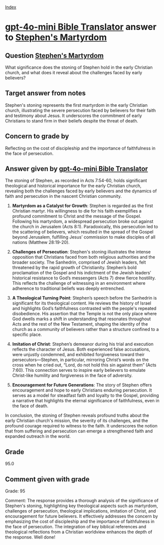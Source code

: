 
[Index](../../index.md)
# [gpt-4o-mini Bible Translator](../../answering_models/gpt-4o-mini_Bible_Translator.md) answer to [Stephen's Martyrdom](../../questions/Stephen's_Martyrdom.md)

## Question [Stephen's Martyrdom](../../questions/Stephen's_Martyrdom.md)
What significance does the stoning of Stephen hold in the early Christian church, and what does it reveal about the challenges faced by early believers?

## Target answer from notes
Stephen's stoning represents the first martyrdom in the early Christian church, illustrating the severe persecution faced by believers for their faith and testimony about Jesus. It underscores the commitment of early Christians to stand firm in their beliefs despite the threat of death.

## Concern to grade by
Reflecting on the cost of discipleship and the importance of faithfulness in the face of persecution.

## Answer given by [gpt-4o-mini Bible Translator](../../answering_models/gpt-4o-mini_Bible_Translator.md)
The stoning of Stephen, as recorded in Acts 7:54-60, holds significant theological and historical importance for the early Christian church, revealing both the challenges faced by early believers and the dynamics of faith and persecution in the nascent Christian community.

1. **Martyrdom as a Catalyst for Growth**: Stephen is regarded as the first Christian martyr. His willingness to die for his faith exemplifies a profound commitment to Christ and the message of the Gospel. Following his martyrdom, a widespread persecution broke out against the church in Jerusalem (Acts 8:1). Paradoxically, this persecution led to the scattering of believers, which resulted in the spread of the Gospel beyond Jerusalem, fulfilling Jesus’ commission to make disciples of all nations (Matthew 28:19-20).

2. **Challenges of Persecution**: Stephen's stoning illustrates the intense opposition that Christians faced from both religious authorities and the broader society. The Sanhedrin, comprised of Jewish leaders, felt threatened by the rapid growth of Christianity. Stephen’s bold proclamation of the Gospel and his indictment of the Jewish leaders’ historical resistance to God’s messengers (Acts 7) drew fierce hostility. This reflects the challenge of witnessing in an environment where adherence to traditional beliefs was deeply entrenched.

3. **A Theological Turning Point**: Stephen’s speech before the Sanhedrin is significant for its theological content. He reviews the history of Israel and highlights God’s faithfulness contrasted with the people's repeated disobedience. His assertion that the Temple is not the only place where God dwells marks a shift in understanding that resonates throughout Acts and the rest of the New Testament, shaping the identity of the church as a community of believers rather than a structure confined to a specific place.

4. **Imitation of Christ**: Stephen’s demeanor during his trial and execution reflects the character of Jesus. Both experienced false accusations, were unjustly condemned, and exhibited forgiveness toward their persecutors—Stephen, in particular, mirroring Christ’s words on the cross when he cried out, “Lord, do not hold this sin against them” (Acts 7:60). This connection serves to inspire early believers to emulate Christ-like humility and forgiveness in the face of adversity.

5. **Encouragement for Future Generations**: The story of Stephen offers encouragement and hope to early Christians enduring persecution. It serves as a model for steadfast faith and loyalty to the Gospel, providing a narrative that highlights the eternal significance of faithfulness, even in the face of death.

In conclusion, the stoning of Stephen reveals profound truths about the early Christian church's mission, the severity of its challenges, and the profound courage required to witness to the faith. It underscores the notion that from suffering and persecution can emerge a strengthened faith and expanded outreach in the world.

## Grade
95.0

## Comment given with grade
Grade: 95

Comment: The response provides a thorough analysis of the significance of Stephen's stoning, highlighting key theological aspects such as martyrdom, challenges of persecution, theological implications, imitation of Christ, and encouragement for future believers. It effectively addresses the concern by emphasizing the cost of discipleship and the importance of faithfulness in the face of persecution. The integration of key biblical references and theological reflections from a Christian worldview enhances the depth of the response. Well done!
